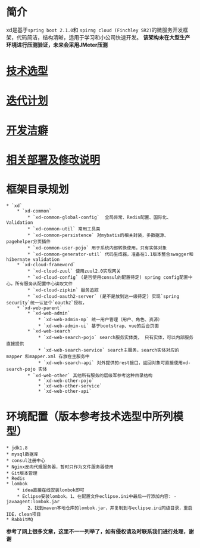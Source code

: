  
# 简介
xd是基于`spring boot 2.1.0`和 `spirng cloud (Finchley SR2)`的微服务开发框架，代码简洁，结构清晰，适用于学习和小公司快速开发。
**该架构未在大型生产环境进行压测验证，未来会采用JMeter压测**
# [技术选型](https://github.com/xionggit/xd/wiki/%E6%8A%80%E6%9C%AF%E9%80%89%E5%9E%8B) 
# [迭代计划](https://github.com/xionggit/xd/wiki/%E8%BF%AD%E4%BB%A3%E8%A7%84%E5%88%92)
# [开发洁癖](https://github.com/xionggit/xd/wiki/%E4%BB%A3%E7%A0%81%E6%B4%81%E7%99%96)
# [相关部署及修改说明](https://github.com/xionggit/xd/wiki)
# 框架目录规划
    * `xd`
        * `xd-common`
            * `xd-common-global-config`  全局异常、Redis配置、国际化、Validation
            * `xd-common-util` 常用工具类
            * `xd-common-persistence` 对mybatis的相关封装，多数据源、pagehelper分页插件
            * `xd-common-user-pojo` 用于系统内部转换使用，只有实体对象
            * `xd-common-generator-util` 代码生成器，准备在1.1版本整合swagger和hibernate validation
        * `xd-cloud-frameword`
            * `xd-cloud-zuul` 使用zuul2.0实现网关
            * `xd-cloud-config` (是否使用consul的配置待定) spring config配置中心，所有服务从配置中心读取文件
            * `xd-cloud-zipkin` 服务追踪
            * `xd-cloud-oauth2-server` (是不是放到这一级待定) 实现`spring security`统一认证个`oauth2`授权，
        * `xd-web-parent`
            * `xd-web-admin`
                * `xd-web-admin-mp` 统一用户管理（用户、角色、资源）
                * `xd-web-admin-ui` 基于bootstrap、vue的后台页面
            * `xd-web-search`
                * `xd-web-search-pojo` search服务实体类， 只有实体，可以内部服务直接提供
                * `xd-web-search-service` search主服务，search实体对应的mapper 和mapper.xml 存放在主服务中
                * `xd-web-search-api` 对外提供的rest接口，返回对象可直接使用xd-search-pojo 实体
            * `xd-web-other` 其他所有服务的层级军参考这种目录结构
                * `xd-web-other-pojo` 
                * `xd-web-other-service`
                * `xd-web-other-api`    

# 环境配置（版本参考技术选型中所列模型）
    * jdk1.8
    * mysql数据库
    * consul注册中心
    * Nginx反向代理服务器，暂时只作为文件服务器使用
    * Git版本管理
    * Redis
    * lombok
        * idea直接在线安装lombok即可
        * Eclipse安装lombok。1、在配置文件eclipse.ini中最后一行添加内容: -javaagent:lombok.jar
            2、找到maven本地仓库的lombok.jar，并复制到与eclipse.ini同级目录，重启IDE，clean项目 
    * RabbitMQ
    

**参考了网上很多文章，这里不一一列举了，如有侵权请及时联系我们进行处理，谢谢**    